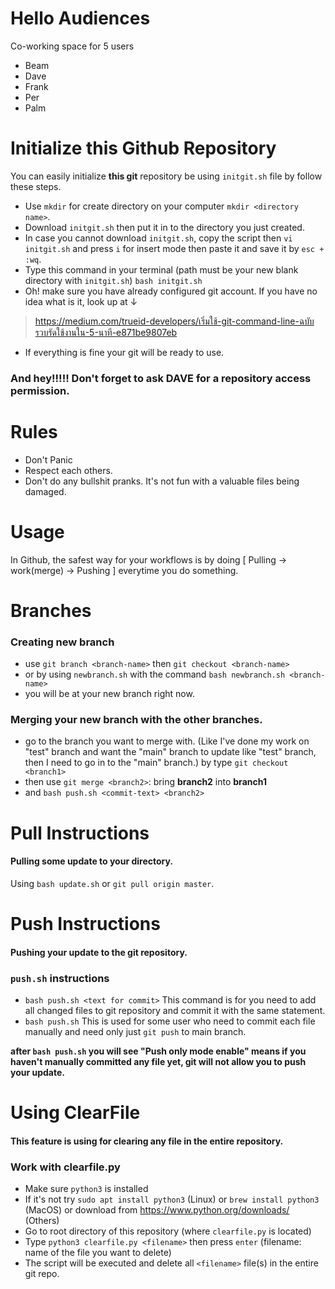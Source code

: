 # Hello Audiences
Co-working space for 5 users
- Beam
- Dave
- Frank
- Per
- Palm

# Initialize this Github Repository
You can easily initialize __this git__ repository be using `initgit.sh` file by follow these steps.
- Use `mkdir` for create directory on your computer `mkdir <directory name>`.
- Download `initgit.sh` then put it in to the directory you just created.
- In case you cannot download `initgit.sh`, copy the script then `vi initgit.sh` and press `i` for insert mode then paste it and save it by `esc + :wq`.
- Type this command in your terminal (path must be your new blank directory with `initgit.sh`) `bash initgit.sh`
- Oh! make sure you have already configured git account. If you have no idea what is it, look up at &darr;
> https://medium.com/trueid-developers/เริ่มใช้-git-command-line-ฉบับรวบรัดใช้งานใน-5-นาที-e871be9807eb
- If everything is fine your git will be ready to use.
### And hey!!!!! Don't forget to ask DAVE for a repository access permission.

# Rules
- Don't Panic
- Respect each others.
- Don't do any bullshit pranks. It's not fun with a valuable files being damaged.

# Usage
In Github, the safest way for your workflows is by doing [ Pulling &rarr; work(merge) &rarr; Pushing ] everytime you do something.


# Branches

### Creating new branch
- use `git branch <branch-name>` then `git checkout <branch-name>`
- or by using `newbranch.sh` with the command `bash newbranch.sh <branch-name>`
- you will be at your new branch right now.

### Merging your new branch with the other branches.
- go to the branch you want to merge with. (Like I've done my work on "test" branch and want the "main" branch to update like "test" branch, then I need to go in to the "main" branch.) by type `git checkout <branch1>`
- then use `git merge <branch2>`:  bring __branch2__ into __branch1__
- and `bash push.sh <commit-text> <branch2>`

# Pull Instructions
#### Pulling some update to your directory.
Using `bash update.sh` or `git pull origin master`.

# Push Instructions
#### Pushing your update to the git repository.
### `push.sh` instructions
- `bash push.sh <text for commit>` This command is for you need to add all changed files to git repository and commit it with the same statement.
- `bash push.sh` This is used for some user who need to commit each file manually and need only just `git push` to main branch.

**after `bash push.sh` you will see "Push only mode enable" means if you haven't manually committed any file yet, git will not allow you to push your update.**

# Using ClearFile
#### This feature is using for clearing any file in the entire repository.
### Work with clearfile.py
- Make sure `python3` is installed
- If it's not try `sudo apt install python3` (Linux) or `brew install python3` (MacOS) or download from https://www.python.org/downloads/ (Others)
- Go to root directory of this repository (where `clearfile.py` is located)
- Type `python3 clearfile.py <filename>` then press `enter` (filename: name of the file you want to delete)
- The script will be executed and delete all `<filename>` file(s) in the entire git repo.
